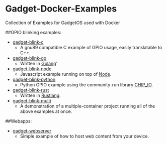 # Gadget-Docker-Examples
Collection of Examples for GadgetOS used with Docker

##GPIO blinking examples:
- [gadget-blink-c     ](https://github.com/NextThingCo/Gadget-Docker-Examples/tree/master/gadget-blink-c)
  - A gnu89 compatible C example of GPIO usage, easily translatable to C++. 
- [gadget-blink-go    ](https://github.com/NextThingCo/Gadget-Docker-Examples/tree/master/gadget-blink-go)
  - Written in [Golang](https://golang.org/)'
- [gadget-blink-node  ](https://github.com/NextThingCo/Gadget-Docker-Examples/tree/master/gadget-blink-node)
  - Javascript example running on top of [Node](https://nodejs.org/).
- [gadget-blink-python](https://github.com/NextThingCo/Gadget-Docker-Examples/tree/master/gadget-blink-python)
  - Python GPIO example using the community-run library [CHIP_IO](https://github.com/xtacocorex/CHIP_IO).
- [gadget-blink-rust  ](https://github.com/NextThingCo/Gadget-Docker-Examples/tree/master/gadget-blink-rust)
  - Written in [Rustlang](https://www.rust-lang.org/en-US/).
- [gadget-blink-multi ](https://github.com/NextThingCo/Gadget-Docker-Examples/tree/master/gadget-blink-multi)
  - A demonstration of a multiple-container project running all of the above examples at once.

##Webapps:
- [gadget-webserver   ](https://github.com/NextThingCo/Gadget-Docker-Examples/tree/master/gadget-blink-multi)
  - Simple example of how to host web content from your device.

